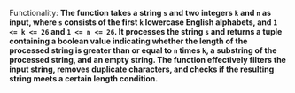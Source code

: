 Functionality: **The function takes a string `s` and two integers `k` and `n` as input, where `s` consists of the first `k` lowercase English alphabets, and `1 <= k <= 26` and `1 <= n <= 26`. It processes the string `s` and returns a tuple containing a boolean value indicating whether the length of the processed string is greater than or equal to `n` times `k`, a substring of the processed string, and an empty string. The function effectively filters the input string, removes duplicate characters, and checks if the resulting string meets a certain length condition.**